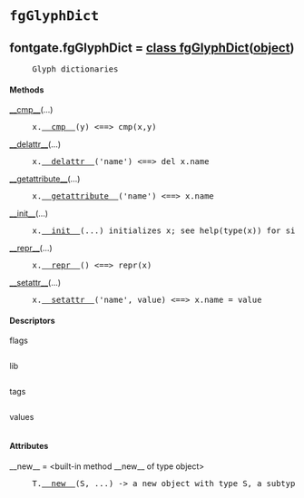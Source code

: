 

<a name="fontgate.fgGlyphDict"></a>

# `fgGlyphDict`


<dt class="class"><h2><span class="class-name">fontgate.fgGlyphDict</span> = <a name="fontgate.fgGlyphDict" href="#fontgate.fgGlyphDict">class fgGlyphDict</a>(<a href="./__builtin__.html#object">object</a>)</h2></dt><dd class="class"><dd>


<pre class="doc" markdown="0">Glyph dictionaries</pre>


</dd><h4 class="head-methods">Methods </h4><dl class="function"><dt><a name="fgGlyphDict-__cmp__" href="#fgGlyphDict-__cmp__"><span class="function-name">__cmp__</span></a><span class="argspec">(...)</span></dt><dd>

<pre class="doc" markdown="0">x.<a href="#fontgate.fgGlyphDict-__cmp__">__cmp__</a>(y) <==> cmp(x,y)</pre>

</dd></dl>
<dl class="function"><dt><a name="fgGlyphDict-__delattr__" href="#fgGlyphDict-__delattr__"><span class="function-name">__delattr__</span></a><span class="argspec">(...)</span></dt><dd>

<pre class="doc" markdown="0">x.<a href="#fontgate.fgGlyphDict-__delattr__">__delattr__</a>('name') <==> del x.name</pre>

</dd></dl>
<dl class="function"><dt><a name="fgGlyphDict-__getattribute__" href="#fgGlyphDict-__getattribute__"><span class="function-name">__getattribute__</span></a><span class="argspec">(...)</span></dt><dd>

<pre class="doc" markdown="0">x.<a href="#fontgate.fgGlyphDict-__getattribute__">__getattribute__</a>('name') <==> x.name</pre>

</dd></dl>
<dl class="function"><dt><a name="fgGlyphDict-__init__" href="#fgGlyphDict-__init__"><span class="function-name">__init__</span></a><span class="argspec">(...)</span></dt><dd>

<pre class="doc" markdown="0">x.<a href="#fontgate.fgGlyphDict-__init__">__init__</a>(...) initializes x; see help(type(x)) for signature</pre>

</dd></dl>
<dl class="function"><dt><a name="fgGlyphDict-__repr__" href="#fgGlyphDict-__repr__"><span class="function-name">__repr__</span></a><span class="argspec">(...)</span></dt><dd>

<pre class="doc" markdown="0">x.<a href="#fontgate.fgGlyphDict-__repr__">__repr__</a>() <==> repr(x)</pre>

</dd></dl>
<dl class="function"><dt><a name="fgGlyphDict-__setattr__" href="#fgGlyphDict-__setattr__"><span class="function-name">__setattr__</span></a><span class="argspec">(...)</span></dt><dd>

<pre class="doc" markdown="0">x.<a href="#fontgate.fgGlyphDict-__setattr__">__setattr__</a>('name', value) <==> x.name = value</pre>

</dd></dl>

  <h4 class="head-desc">Descriptors </h4><dl class="descriptor"><dt>flags</dt>
<dd>

<pre class="doc" markdown="0"></pre>

</dd>
</dl>
<dl class="descriptor"><dt>lib</dt>
<dd>

<pre class="doc" markdown="0"></pre>

</dd>
</dl>
<dl class="descriptor"><dt>tags</dt>
<dd>

<pre class="doc" markdown="0"></pre>

</dd>
</dl>
<dl class="descriptor"><dt>values</dt>
<dd>

<pre class="doc" markdown="0"></pre>

</dd>
</dl>

  <h4 class="head-attrs">Attributes </h4><dl><dt><span class="other-name">__new__</span> = &lt;built-in method __new__ of type object&gt;<dd>

<pre class="doc" markdown="0">T.<a href="#fontgate.fgGlyphDict-__new__">__new__</a>(S, ...) -> a new object with type S, a subtype of T</pre>

</dd></dl>
</dd>
